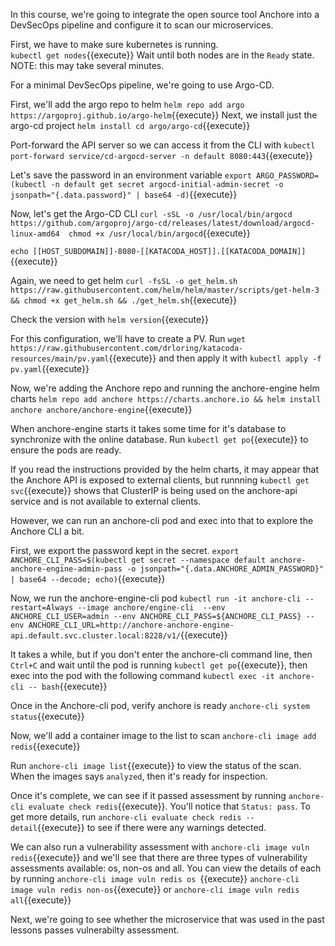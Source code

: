 In this course, we're going to integrate the open source tool Anchore into a DevSecOps pipeline and configure it to scan our microservices.

First, we have to make sure kubernetes is running.  
`kubectl get nodes`{{execute}}
Wait until both nodes are in the `Ready` state. NOTE: this may take several minutes.

For a minimal DevSecOps pipeline, we're going to use Argo-CD.

First, we'll add the argo repo to helm `helm repo add argo https://argoproj.github.io/argo-helm`{{execute}}
Next, we install just the argo-cd project `helm install cd argo/argo-cd`{{execute}}

Port-forward the API server so we can access it from the CLI with `kubectl port-forward service/cd-argocd-server -n default 8080:443`{{execute}}

Let's save the password in an environment variable `export ARGO_PASSWORD=(kubectl -n default get secret argocd-initial-admin-secret -o jsonpath="{.data.password}" | base64 -d)`{{execute}}

Now, let's get the Argo-CD CLI `curl -sSL -o /usr/local/bin/argocd https://github.com/argoproj/argo-cd/releases/latest/download/argocd-linux-amd64 
chmod +x /usr/local/bin/argocd`{{execute}} 

`echo [[HOST_SUBDOMAIN]]-8080-[[KATACODA_HOST]].[[KATACODA_DOMAIN]]`{{execute}}






Again, we need to get helm
`curl -fsSL -o get_helm.sh https://raw.githubusercontent.com/helm/helm/master/scripts/get-helm-3 && chmod +x get_helm.sh && ./get_helm.sh`{{execute}}

Check the version with `helm version`{{execute}}

For this configuration, we'll have to create a PV.  Run `wget https://raw.githubusercontent.com/drloring/katacoda-resources/main/pv.yaml`{{execute}} and then apply it with `kubectl apply -f pv.yaml`{{execute}}

Now, we're adding the Anchore repo and running the anchore-engine helm charts
`helm repo add anchore https://charts.anchore.io && helm install anchore anchore/anchore-engine`{{execute}}

When anchore-engine starts it takes some time for it's database to synchronize with the online database.  Run `kubectl get po`{{execute}} to ensure the pods are ready.

If you read the instructions provided by the helm charts, it may appear that the Anchore API is exposed to external clients, but runnning `kubectl get svc`{{execute}} shows that ClusterIP is being used on the anchore-api service and is not available to external clients.

However, we can run an anchore-cli pod and exec into that to explore the Anchore CLI a bit.

First, we export the password kept in the secret. `export ANCHORE_CLI_PASS=$(kubectl get secret --namespace default anchore-anchore-engine-admin-pass -o jsonpath="{.data.ANCHORE_ADMIN_PASSWORD}" | base64 --decode; echo)`{{execute}}

Now, we run the anchore-engine-cli pod `kubectl run -it anchore-cli --restart=Always --image anchore/engine-cli  --env ANCHORE_CLI_USER=admin --env ANCHORE_CLI_PASS=${ANCHORE_CLI_PASS} --env ANCHORE_CLI_URL=http://anchore-anchore-engine-api.default.svc.cluster.local:8228/v1/`{{execute}}

It takes a while, but if you don't enter the anchore-cli command line, then `Ctrl+C` and wait until the pod is running `kubectl get po`{{execute}}, then exec into the pod with the following command `kubectl exec -it anchore-cli -- bash`{{execute}}

Once in the Anchore-cli pod, verify anchore is ready
`anchore-cli system status`{{execute}}

Now, we'll add a container image to the list to scan `anchore-cli image add redis`{{execute}}

Run `anchore-cli image list`{{execute}} to view the status of the scan.  When the images says `analyzed`, then it's ready for inspection.  

Once it's complete, we can see if it passed assessment by running `anchore-cli evaluate check redis`{{execute}}.  You'll notice that `Status: pass`.  To get more details, run `anchore-cli evaluate check redis --detail`{{execute}} to see if there were any warnings detected.

We can also run a vulnerability assessment with `anchore-cli image vuln redis`{{execute}} and we'll see that there are three types of vulnerability assessments available: os, non-os and all.  You can view the details of each by running `anchore-cli image vuln redis os `{{execute}} `anchore-cli image vuln redis non-os`{{execute}} or `anchore-cli image vuln redis all`{{execute}}

Next, we're going to see whether the microservice that was used in the past lessons passes vulnerabilty assessment.

